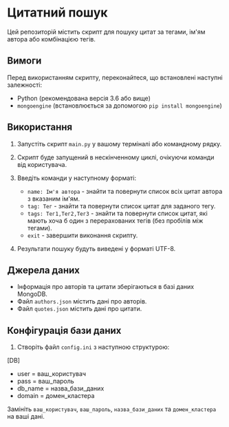 # Цитатний пошук

Цей репозиторій містить скрипт для пошуку цитат за тегами, ім'ям автора або комбінацією тегів.

## Вимоги

Перед використанням скрипту, переконайтеся, що встановлені наступні залежності:

- Python (рекомендована версія 3.6 або вище)
- `mongoengine` (встановлюється за допомогою `pip install mongoengine`)

## Використання

1. Запустіть скрипт `main.py` у вашому терміналі або командному рядку.

2. Скрипт буде запущений в нескінченному циклі, очікуючи команди від користувача.

3. Введіть команди у наступному форматі:

   - `name: Ім'я автора` - знайти та повернути список всіх цитат автора з вказаним ім'ям.
   - `tag: Тег` - знайти та повернути список цитат для заданого тегу.
   - `tags: Тег1,Тег2,Тег3` - знайти та повернути список цитат, які мають хоча б один з перерахованих тегів (без пробілів між тегами).
   - `exit` - завершити виконання скрипту.

4. Результати пошуку будуть виведені у форматі UTF-8.

## Джерела даних

- Інформація про авторів та цитати зберігаються в базі даних MongoDB.
- Файл `authors.json` містить дані про авторів.
- Файл `quotes.json` містить дані про цитати.

## Конфігурація бази даних

1. Створіть файл `config.ini` з наступною структурою:

[DB]
- user = ваш_користувач
- pass = ваш_пароль
- db_name = назва_бази_даних
- domain = домен_кластера
 
Замініть `ваш_користувач`, `ваш_пароль`, `назва_бази_даних` та `домен_кластера` на ваші дані.
